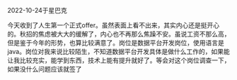 2022-10-24于星巴克

今天收到了人生第一个正式offer。虽然表面上看不出来，其实内心还是挺开心的。秋招的焦虑被大大的缓解了，内心也不再那么焦躁不安。虽说工资不那么高，但是鉴于今年的形势，也算比较满意了。岗位是数据平台开发岗位，使用语言是java。岗位对我来说比较陌生，不知道数据平台开发具体是做什么工作的，如果能让我比较充实，能学到东西，技术上能有提升就好了。等会对这个岗位调查一下，如果没什么问题应该就签了